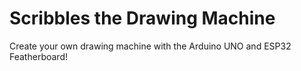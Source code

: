 # Scribbles the Drawing Machine
Create your own drawing machine with the Arduino UNO and ESP32 Featherboard! 
